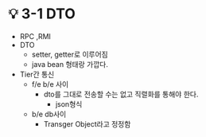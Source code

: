 # 💡 3-1 DTO

* RPC ,RMI
* DTO
  * setter, getter로 이루어짐
  * java bean 형태랑 가깝다.
* Tier간 통신
  * f/e b/e 사이
    * dto를 그대로 전송할 수는 없고 직렬화를 통해야 한다.
      * json형식
  * b/e db사이
    * Transger Object라고 정정함
